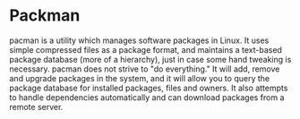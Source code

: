 # Packman
pacman is a utility which manages software packages in Linux. It uses simple compressed files as a package format, and maintains a text-based package database (more of a hierarchy), just in case some hand tweaking is necessary.  pacman does not strive to "do everything." It will add, remove and upgrade packages in the system, and it will allow you to query the package database for installed packages, files and owners. It also attempts to handle dependencies automatically and can download packages from a remote server.
